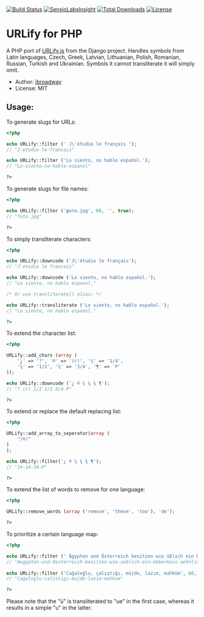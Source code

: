 [![Build Status](https://travis-ci.org/voku/urlify.png?branch=master)](https://travis-ci.org/voku/urlify)
[![SensioLabsInsight](https://insight.sensiolabs.com/projects/741def77-3945-4692-a2da-a4feadfb2928/mini.png)](https://insight.sensiolabs.com/projects/741def77-3945-4692-a2da-a4feadfb2928)
[![Total Downloads](https://poser.pugx.org/voku/urlify/downloads.svg)](https://packagist.org/packages/voku/urlify)
[![License](https://poser.pugx.org/voku/urlify/license.svg)](https://packagist.org/packages/voku/urlify)

# URLify for PHP

A PHP port of [URLify.js](https://github.com/django/django/blob/master/django/contrib/admin/static/admin/js/urlify.js)
from the Django project. Handles symbols from Latin languages, Czech, Greek, Latvian, 
Lithuanian, Polish, Romanian, Russian, Turkish and Ukrainian. Symbols it cannot 
transliterate it will simply omit.

* Author: [jbroadway](http://github.com/jbroadway)
* License: MIT

## Usage:

To generate slugs for URLs:

```php
<?php

echo URLify::filter (' J\'étudie le français ');
// "J-etudie-le-francais"

echo URLify::filter ('Lo siento, no hablo español.');
// "Lo-siento-no-hablo-espanol"

?>
```

To generate slugs for file names:

```php
<?php

echo URLify::filter ('фото.jpg', 60, '', true);
// "foto.jpg"

?>
```


To simply transliterate characters:

```php
<?php

echo URLify::downcode ('J\'étudie le français');
// "J'etudie le francais"

echo URLify::downcode ('Lo siento, no hablo español.');
// "Lo siento, no hablo espanol."

/* Or use transliterate() alias: */

echo URLify::transliterate ('Lo siento, no hablo español.');
// "Lo siento, no hablo espanol."

?>
```

To extend the character list:

```php
<?php

URLify::add_chars (array (
	'¿' => '?', '®' => '(r)', '¼' => '1/4',
	'¼' => '1/2', '¾' => '3/4', '¶' => 'P'
));

echo URLify::downcode ('¿ ® ¼ ¼ ¾ ¶');
// "? (r) 1/2 1/2 3/4 P"

?>
```

To extend or replace the default replacing list:

```php
<?php

URLify::add_array_to_seperator(array (
	"/®/"
)
);

echo URLify::filter('¿ ® ¼ ¼ ¾ ¶');
// "14-14-34-P"

?>
```

To extend the list of words to remove for one language:

```php
<?php

URLify::remove_words (array ('remove', 'these', 'too'), 'de');

?>
```

To prioritize a certain language map:

```php
<?php

echo URLify::filter (' Ägypten und Österreich besitzen wie üblich ein Übermaß an ähnlich öligen Attachés ', 60, 'de');
// "Aegypten-und-Oesterreich-besitzen-wie-ueblich-ein-Uebermass-aehnlich-oeligen-Attaches"
   
echo URLify::filter ('Cağaloğlu, çalıştığı, müjde, lazım, mahkûm', 60, 'tr');
// "Cagaloglu-calistigi-mujde-lazim-mahkum"

?>
```
Please note that the "ü" is transliterated to "ue" in the first case, whereas it results in a simple "u" in the latter.
